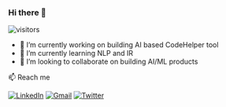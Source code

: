 ### Hi there 👋

<!-- --- Visitor Tracking Badge --- -->
![visitors](https://visitor-badge.glitch.me/badge?page_id=hurshd0.hurshd0)

- 🔭 I’m currently working on building AI based CodeHelper tool  
- 🌱 I’m currently learning NLP and IR 
- 👯 I’m looking to collaborate on building AI/ML products

📫 Reach me 
<!-- --- Social Icons --- -->
[![LinkedIn](https://img.shields.io/badge/LinkedIn-blue?style=flat-square&logo=Linkedin&logoColor=white&link=https://www.linkedin.com/in/hurshd/)](https://www.linkedin.com/in/hurshd/) 
[![Gmail](https://img.shields.io/badge/Gmail-de5145?style=flat-square&logo=Gmail&logoColor=white&link=mailto:hurshd0@gmail.com)](mailto:hurshd0@gmail.com) 
[![Twitter](https://img.shields.io/badge/Twitter-1DA1F2?style=flat-square&logo=Twitter&logoColor=white&link=https://twitter.com/hurshd0)](https://twitter.com/hurshd0) 



<!--
**hurshd0/hurshd0** is a ✨ _special_ ✨ repository because its `README.md` (this file) appears on your GitHub profile.



Here are some ideas to get you started:

- 🔭 I’m currently working on ...
- 🌱 I’m currently learning ...
- 👯 I’m looking to collaborate on ...
- 🤔 I’m looking for help with ...
- 💬 Ask me about ...
- 😄 Pronouns: ...
- ⚡ Fun fact: ...




-->
